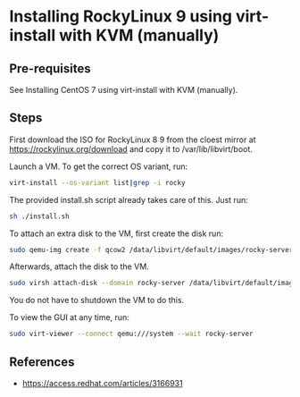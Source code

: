 # Installing RockyLinux 9 using virt-install with KVM (manually)

## Pre-requisites

See Installing CentOS 7 using virt-install with KVM (manually).

## Steps

First download the ISO for RockyLinux 8 9 from the cloest mirror at https://rockylinux.org/download and copy it to /var/lib/libvirt/boot.

Launch a VM. To get the correct OS variant, run:

```sh
virt-install --os-variant list|grep -i rocky
```

The provided install.sh script already takes care of this. Just run:

```sh
sh ./install.sh
```

To attach an extra disk to the VM, first create the disk run:

```sh
sudo qemu-img create -f qcow2 /data/libvirt/default/images/rocky-server-data.qcow2 20G -o preallocation=full
```
  
Afterwards, attach the disk to the VM.

```sh
sudo virsh attach-disk --domain rocky-server /data/libvirt/default/images/rocky-server-data.qcow2 vdb --persistent --config
```

You do not have to shutdown the VM to do this.

To view the GUI at any time, run:

```sh
sudo virt-viewer --connect qemu:///system --wait rocky-server
```


## References

- https://access.redhat.com/articles/3166931